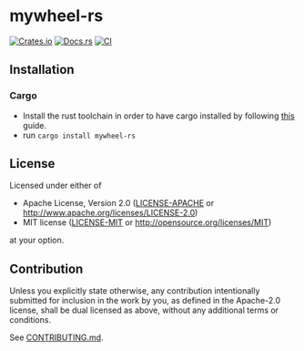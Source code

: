 # mywheel-rs

[![Crates.io](https://img.shields.io/crates/v/mywheel-rs.svg)](https://crates.io/crates/mywheel-rs)
[![Docs.rs](https://docs.rs/mywheel-rs/badge.svg)](https://docs.rs/mywheel-rs)
[![CI](https://github.com/luk036/mywheel-rs/workflows/CI/badge.svg)](https://github.com/luk036/mywheel-rs/actions)

## Installation

### Cargo

* Install the rust toolchain in order to have cargo installed by following
  [this](https://www.rust-lang.org/tools/install) guide.
* run `cargo install mywheel-rs`

## License

Licensed under either of

 * Apache License, Version 2.0
   ([LICENSE-APACHE](LICENSE-APACHE) or http://www.apache.org/licenses/LICENSE-2.0)
 * MIT license
   ([LICENSE-MIT](LICENSE-MIT) or http://opensource.org/licenses/MIT)

at your option.

## Contribution

Unless you explicitly state otherwise, any contribution intentionally submitted
for inclusion in the work by you, as defined in the Apache-2.0 license, shall be
dual licensed as above, without any additional terms or conditions.

See [CONTRIBUTING.md](CONTRIBUTING.md).
